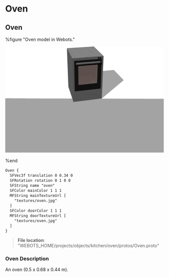 # Oven

## Oven

%figure "Oven model in Webots."

![Oven](images/objects/oven/Oven/model.png)

%end

```
Oven {
  SFVec3f translation 0 0.34 0
  SFRotation rotation 0 1 0 0
  SFString name "oven"
  SFColor mainColor 1 1 1
  MFString mainTextureUrl [
    "textures/oven.jpg"
  ]
  SFColor doorColor 1 1 1
  MFString doorTextureUrl [
    "textures/oven.jpg"
  ]
}
```

> **File location**: "WEBOTS\_HOME/projects/objects/kitchen/oven/protos/Oven.proto"

### Oven Description

An oven (0.5 x 0.68 x 0.44 m).


